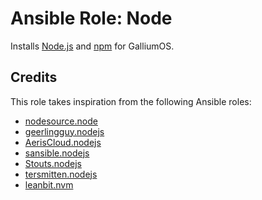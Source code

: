 # Ansible Role: Node

Installs [Node.js](https://nodejs.org) and [npm](https://www.npmjs.com) for GalliumOS.

## Credits

This role takes inspiration from the following Ansible roles:

- [nodesource.node](https://github.com/nodesource/ansible-nodejs-role)
- [geerlingguy.nodejs](https://github.com/geerlingguy/ansible-role-nodejs)
- [AerisCloud.nodejs](https://github.com/AerisCloud/ansible-nodejs)
- [sansible.nodejs](https://github.com/sansible/nodejs)
- [Stouts.nodejs](https://github.com/Stouts/Stouts.nodejs)
- [tersmitten.nodejs](https://github.com/Oefenweb/ansible-nodejs)
- [leanbit.nvm](https://github.com/leanbit/ansible-nvm)
